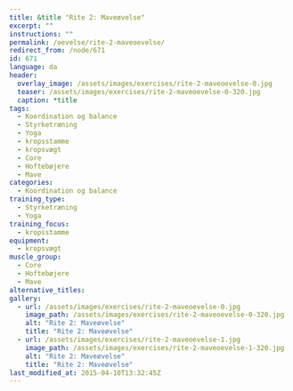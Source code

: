 ```yaml
---
title: &title "Rite 2: Maveøvelse"
excerpt: ""
instructions: ""
permalink: /oevelse/rite-2-maveoevelse/
redirect_from: /node/671
id: 671
language: da
header:
  overlay_image: /assets/images/exercises/rite-2-maveoevelse-0.jpg
  teaser: /assets/images/exercises/rite-2-maveoevelse-0-320.jpg
  caption: *title
tags:
  - Koordination og balance
  - Styrketræning
  - Yoga
  - kropsstamme
  - kropsvægt
  - Core
  - Hoftebøjere
  - Mave
categories:
  - Koordination og balance
training_type: 
  - Styrketræning
  - Yoga
training_focus: 
  - kropsstamme
equipment:
  - kropsvægt
muscle_group:
  - Core
  - Hoftebøjere
  - Mave
alternative_titles:
gallery:
  - url: /assets/images/exercises/rite-2-maveoevelse-0.jpg
    image_path: /assets/images/exercises/rite-2-maveoevelse-0-320.jpg
    alt: "Rite 2: Maveøvelse"
    title: "Rite 2: Maveøvelse"
  - url: /assets/images/exercises/rite-2-maveoevelse-1.jpg
    image_path: /assets/images/exercises/rite-2-maveoevelse-1-320.jpg
    alt: "Rite 2: Maveøvelse"
    title: "Rite 2: Maveøvelse"
last_modified_at: 2015-04-10T13:32:45Z
---
```



